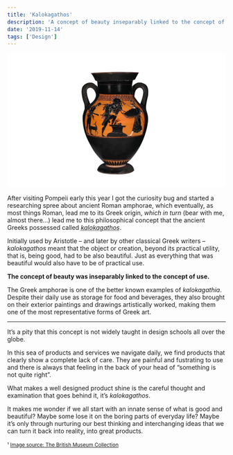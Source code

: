 ```yaml
---
title: 'Kalokagathos'
description: 'A concept of beauty inseparably linked to the concept of use.'
date: '2019-11-14'
tags: ['Design']
---
```


![Pottery: black-figured amphora dating from 520BC-500BC ¹](./ancient-greek-amphora.png)

After visiting Pompeii early this year I got the curiosity bug and started a researching spree about ancient Roman amphorae, which eventually, as most things Roman, lead me to its Greek origin, _which in turn_ (bear with me, almost there…) lead me to this philosophical concept that the ancient Greeks possessed called <abbr title="Literally “beautiful and good”"><em>kalokagathos</em></abbr>.

Initially used by Aristotle – and later by other classical Greek writers – <em>kalokagathos</em> meant that the object or creation, beyond its practical utility, that is, being good, had to be also beautiful. Just as everything that was beautiful would also have to be of practical use.

**The concept of beauty was inseparably linked to the concept of use.**

The Greek amphorae is one of the better known examples of _kalokagathia_. Despite their daily use as storage for food and beverages, they also brought on their exterior paintings and drawings artistically worked, making them one of the most representative forms of Greek art.

---

It’s a pity that this concept is not widely taught in design schools all over the globe.

In this sea of products and services we navigate daily, we find products that clearly show a complete lack of care. They are painful and fustrating to use and there is always that feeling in the back of your head of “something is not quite right”.

What makes a well designed product shine is the careful thought and examination that goes behind it, it’s _kalokagathos_. 

It makes me wonder if we all start with an innate sense of what is good and beautiful? Maybe some lose it on the boring parts of everyday life? Maybe it’s only through nurturing our best thinking and interchanging ideas that we can turn it back into reality, into great products.

<small>¹ [Image source: The British Museum Collection](https://research.britishmuseum.org/research/collection_online/collection_object_details/collection_image_gallery.aspx?assetId=138013001&objectId=398888&partId=1)</small>
